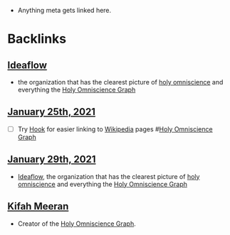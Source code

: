 - Anything meta gets linked here.

# Backlinks
## [Ideaflow](<Ideaflow.md>)
- the organization that has the clearest picture of [holy omniscience](<holy omniscience.md>) and everything the [Holy Omniscience Graph](<Holy Omniscience Graph.md>)

## [January 25th, 2021](<January 25th, 2021.md>)
- [ ] Try [Hook](https://hookproductivity.com) for easier linking to [Wikipedia](<Wikipedia.md>) pages #[Holy Omniscience Graph](<Holy Omniscience Graph.md>)

## [January 29th, 2021](<January 29th, 2021.md>)
- [Ideaflow](<Ideaflow.md>), the organization that has the clearest picture of [holy omniscience](<holy omniscience.md>) and everything the [Holy Omniscience Graph](<Holy Omniscience Graph.md>)

## [Kifah Meeran](<Kifah Meeran.md>)
- Creator of the [Holy Omniscience Graph](<Holy Omniscience Graph.md>).

